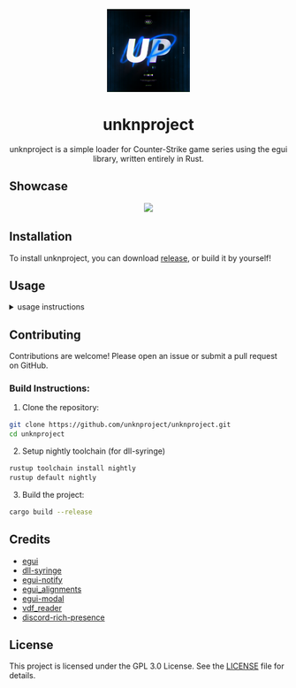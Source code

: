 <div align="center">
   <img src="https://github.com/Unkn0Wms/UnknProject/blob/main/website/static/assets/logo.png" width="150"></img>
   <h1>unknproject</h1>
   unknproject is a simple loader for Counter-Strike game series using the egui library, written entirely in Rust.
</div>

## Showcase

<div align="center">
    <img src="https://github.com/user-attachments/assets/4e04ab51-352d-45a1-aa75-fd305d4f28bb" width=500>
</div>

## Installation

To install unknproject, you can download [release](https://github.com/unknproject/unknproject/releases/latest), or build it by yourself!

## Usage

<details>
<summary>usage instructions</summary>

To use unknproject you need to download it from [github releases](https://github.com/unknproject/unknproject/releases/latest) or build it by yourself.

Next, you need to run the unknproject executable, and you will see the main window with the list of hacks.

<img src="image/README/1734625752687.png" width=150>

1. Select the hack you want to inject from the list.
2. Click the "Inject" button.
3. Enjoy the game with the hack!

You can also drag and drop the DLL file onto the unknproject window to inject it into the game.

1. Drag and drop the DLL file onto the unknproject window.
2. Select the process you want to inject the DLL into.
3. Enjoy the game with your hack!

</details>

## Contributing

Contributions are welcome! Please open an issue or submit a pull request on GitHub.

### Build Instructions:

1. Clone the repository:

```sh
git clone https://github.com/unknproject/unknproject.git
cd unknproject
```

2. Setup nightly toolchain (for dll-syringe)

```sh
rustup toolchain install nightly
rustup default nightly
```

3. Build the project:

```sh
cargo build --release
```

## Credits

-   [egui](https://github.com/emilk/egui)
-   [dll-syringe](https://github.com/OpenByteDev/dll-syringe)
-   [egui-notify](https://github.com/ItsEthra/egui-notify)
-   [egui_alignments](https://github.com/a-littlebit/egui_alignments)
-   [egui-modal](https://github.com/n00kii/egui-modal)
-   [vdf_reader](https://github.com/icewind1991/vdf-reader)
-   [discord-rich-presence](https://github.com/vionya/discord-rich-presence)

## License

This project is licensed under the GPL 3.0 License. See the [LICENSE](https://github.com/unknproject/unknproject/blob/main/LICENSE) file for details.
